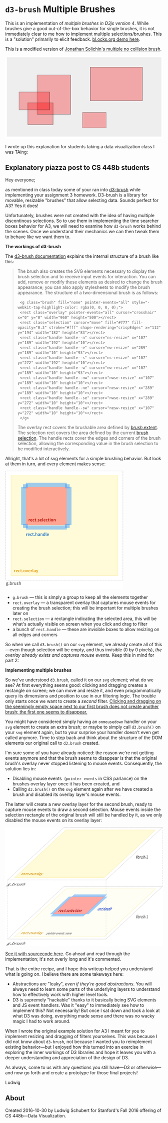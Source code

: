 # `d3-brush` Multiple Brushes

This is an implementation of *multiple brushes in D3js version 4*.
While brushes give a good out-of-the-box behavior for single brushes, it is not immediately clear to me how to implement multiple selections/brushes. This is a "solution" primarily to elicit feedback. [bl.ocks.org demo here](http://bl.ocks.org/ludwigschubert/0236fa8594c4b02711b2606a8f95f605).

This is a modified version of [Jonathan Solichin's multiple no collision brush](https://gist.github.com/jssolichin/54b4995bd68275691a23).

![multiple brush selections](thumbnail.png)

I wrote up this explanation for students taking a data visualization class I was TAing:

## Explanatory piazza post to CS 448b students

Hey everyone;

as mentioned in class today some of your ran into [d3-brush](https://github.com/d3/d3-brush) while implementing your assignment 3 homework.
D3-brush is a library for movable, resizable "brushes" that allow selecting data. Sounds perfect for A3? Yes it does!

Unfortunately, brushes were not created with the idea of having multiple discontinous selections. So to use them in implementing the time searcher boxes behavior for A3, we will need to examine how `d3-brush` works behind the scenes. Once we understand their mechanics we can then tweak them to behave like we want them to.

**The workings of d3-brush**

The [d3-brush documentation](https://github.com/d3/d3-brush) explains the internal structure of a brush like this:

> The brush also creates the SVG elements necessary to display the brush selection and to receive input events for interaction. You can add, remove or modify these elements as desired to change the brush appearance; you can also apply stylesheets to modify the brush appearance. The structure of a two-dimensional brush is as follows:
> 
> ```
>  <g class="brush" fill="none" pointer-events="all" style="-webkit-tap-highlight-color: rgba(0, 0, 0, 0);">
>  <rect class="overlay" pointer-events="all" cursor="crosshair" x="0" y="0" width="960" height="500"></rect>
>  <rect class="selection" cursor="move" fill="#777" fill-opacity="0.3" stroke="#fff" shape-rendering="crispEdges" x="112" y="194" width="182" height="83"></rect>
>  <rect class="handle handle--n" cursor="ns-resize" x="107" y="189" width="192" height="10"></rect>
>  <rect class="handle handle--e" cursor="ew-resize" x="289" y="189" width="10" height="93"></rect>
>  <rect class="handle handle--s" cursor="ns-resize" x="107" y="272" width="192" height="10"></rect>
>  <rect class="handle handle--w" cursor="ew-resize" x="107" y="189" width="10" height="93"></rect>
>  <rect class="handle handle--nw" cursor="nwse-resize" x="107" y="189" width="10" height="10"></rect>
>  <rect class="handle handle--ne" cursor="nesw-resize" x="289" y="189" width="10" height="10"></rect>
>  <rect class="handle handle--se" cursor="nwse-resize" x="289" y="272" width="10" height="10"></rect>
>  <rect class="handle handle--sw" cursor="nesw-resize" x="107" y="272" width="10" height="10"></rect>
>  </g>
> ```
> 
> The overlay rect covers the brushable area defined by [_brush_.extent](https://github.com/d3/d3-brush#brush_extent). The selection rect covers the area defined by the current [brush selection](https://github.com/d3/d3-brush#brushSelection). The handle rects cover the edges and corners of the brush selection, allowing the corresponding value in the brush selection to be modified interactively.


Allright, that's a lot of svg elements for a simple brushing behavior. But look at them in turn, and every element makes sense:

<img src="brush@2x.png" alt="Diagram of brush DOM elements" height="377px">

*   `g.brush` — this is simply a group to keep all the elements together
*   `rect.overlay` — a transparent overlay that captures mouse events for creating the brush selection; this will be important for multiple brushes later on
*   `rect.selection` — a rectangle indicating the selected area, this will be what's actually visible on screen when you click and drag to filter
*   a bunch of `rect.handle` — these are invisible boxes to allow resizing on all edges and corners

So when we call `d3.brush()` on our `svg` element, we already create all of this—even though selection will be empty, and thus invisible (0 by 0 pixels), _the overlay already exists and captures mouse events._ Keep this in mind for part 2:

**Implementing multiple brushes**

So we've understood `d3.brush`, called it on our `svg` element; what do we see? At first everything seems good: clicking and dragging creates a rectangle on screen; we can move and resize it, and even programmatically query its dimensions and position to use in our filtering logic. The trouble only starts once we want to create a _second_ filter. [Clicking and dragging on the seemingly empty space next to our first brush does not create another brush; the first one seems to disappear.](http://bl.ocks.org/ludwigschubert/d02a0250bb45f724ba2594b561ca91d1)

You might have considered simply having an `onmousedown` handler on your `svg` element to create an extra brush; or maybe to simply call `d3.brush()` on your `svg` element again, but to your surprise your handler doesn't even get called anymore. Time to step back and think about the structure of the DOM elements our original call to `d3.brush` created.

I'm sure some of you have already noticed: the reason we're not getting events anymore and that the brush seems to disappear is that the original brush's overlay never stopped listening to mouse events. Consequently, the solution lies in:

*   Disabling mouse events  (`pointer events` in CSS parlance) on the brushes overlay layer once it has been created, and
*   Calling `d3.brush()` on the `svg` element again after we have created a brush and disabled its overlay layer's mouse events.

The latter will create a new overlay layer for the second brush, ready to capture mouse events to draw a second selection. Mouse events inside the selection rectangle of the original brush will still be handled by it, as we only disabled the mouse events on its overlay layer:

<img src="brushes@2x.png" alt="Diagram of two overlaid brush DOM elements" height="377px">

[See it with sourcecode here](http://bl.ocks.org/ludwigschubert/0236fa8594c4b02711b2606a8f95f605). Go ahead and read through the implementation; it's not overly long and it's commented.

That is the entire recipe, and I hope this writeup helped you understand what is going on. I believe there are some takeways here:

*   Abstractions are "leaky", _even if they're good abstractions_. You will always need to learn some parts of the underlying layers to understand how to effectively work with higher level tools.
*   D3 is supremely "hackable" thanks to it basically being SVG elements and JS event handlers. Was it "easy" to immediately see how to implement this? Not necessarily! But once I sat down and took a look at what D3 was doing, everything made sense and there was no wacky magic I had to work around.

When I wrote the original example solution for A3 I meant for you to implement resizing and dragging of filters yourselves. This was because I did not know about `d3-brush`, not because I wanted you to reimplement existing behavior—but I enjoyed how this turned into an exercise in exploring the inner workings of D3 libraries and hope it leaves you with a deeper understanding and appreciation of the design of D3.

As always, come to us with any questions you still have—D3 or otherwise—and now go forth and create a prototype for those final projects!

Ludwig

## About
Created 2016-10-30 by Ludwig Schubert for Stanford's Fall 2016 offering of CS 448b—Data Visualization.
